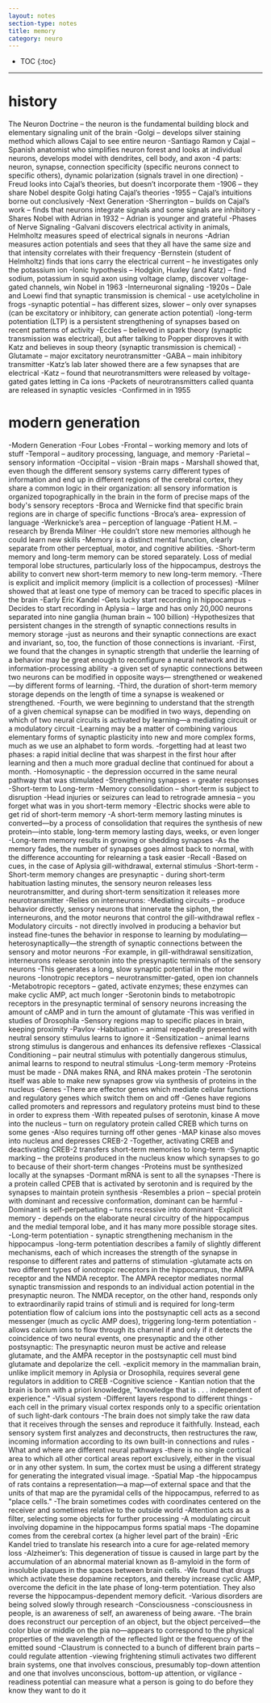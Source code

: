 ```yaml
---
layout: notes
section-type: notes
title: memory
category: neuro
---
```


* TOC
{:toc}
---

# history

The Neuron Doctrine – the neuron is the fundamental building block and elementary signaling unit of the brain
-Golgi – develops silver staining method which allows Cajal to see entire neuron
-Santiago Ramon y Cajal – Spanish anatomist who simplifies neuron forest and looks at individual neurons, develops model with dendrites, cell body, and axon
-4 parts: neuron, synapse, connection specificity (specific neurons connect to specific others), dynamic polarization (signals travel in one direction)
-Freud looks into Cajal’s theories, but doesn’t incorporate them
-1906 – they share Nobel despite Golgi hating Cajal’s theories
-1955 – Cajal’s intuitions borne out conclusively
-Next Generation
-Sherrington – builds on Cajal’s work – finds that neurons integrate signals and some signals are inhibitory
-Shares Nobel with Adrian in 1932 – Adrian is younger and grateful
-Phases of Nerve Signaling
-Galvani discovers electrical activity in animals, Helmholtz measures speed of electrical signals in neurons
-Adrian measures action potentials and sees that they all have the same size and that intensity correlates with their frequency
-Bernstein (student of Helmholtz) finds that ions carry the electrical current – he investigates only the potassium ion
-Ionic hypothesis – Hodgkin, Huxley (and Katz) – find sodium, potassium in squid axon using voltage clamp, discover voltage-gated channels, win Nobel in 1963
-Interneuronal signaling
-1920s – Dale and Loewi find that synaptic transmission is chemical - use acetylcholine in frogs
-synaptic potential – has different sizes, slower – only over synapses (can be excitatory or inhibitory, can generate action potential)
-long-term potentiation (LTP) is a persistent strengthening of synapses based on recent patterns of activity
-Eccles – believed in spark theory (synaptic transmission was electrical), but after talking to Popper disproves it with Katz and believes in soup theory (synaptic transmission is chemical)
-Glutamate – major excitatory neurotransmitter
-GABA – main inhibitory transmitter
-Katz’s lab later showed there are a few synapses that are electrical
-Katz – found that neurotransmitters were released by voltage-gated gates letting in Ca ions 
-Packets of neurotransmitters called quanta are released in synaptic vesicles
-Confirmed in in 1955

# modern generation

-Modern Generation
-Four Lobes
-Frontal – working memory and lots of stuff
-Temporal – auditory processing, language, and memory
-Parietal – sensory information
-Occipital – vision
-Brain maps - Marshall showed that, even though the different sensory systems carry different types of information and end up in different regions of the cerebral cortex, they share a common logic in their organization: all sensory information is organized topographically in the brain in the form of precise maps of the body's sensory receptors 
-Broca and Wernicke find that specific brain regions are in charge of specific functions
-Broca’s area- expression of language
-Werknicke’s area – perception of language
-Patient H.M. – research by Brenda Milner
-He couldn’t store new memories although he could learn new skills
-Memory is a distinct mental function, clearly separate from other perceptual, motor, and cognitive abilities. 
-Short-term memory and long-term memory can be stored separately. Loss of medial temporal lobe structures, particularly loss of the hippocampus, destroys the ability to convert new short-term memory to new long-term memory. 
-There is explicit and implicit memory (implicit is a collection of processes)
-Milner showed that at least one type of memory can be traced to specific places in the brain 
-Early Eric Kandel
-Gets lucky start recording in hippocampus
-Decides to start recording in Aplysia – large and has only 20,000 neurons separated into nine ganglia (human brain ~ 100 billion) 
-Hypothesizes that persistent changes in the strength of synaptic connections results in memory storage 
-just as neurons and their synaptic connections are exact and invariant, so, too, the function of those connections is invariant. 
-First, we found that the changes in synaptic strength that underlie the learning of a behavior may be great enough to reconfigure a neural network and its information-processing ability 
-a given set of synaptic connections between two neurons can be modified in opposite ways— strengthened or weakened—by different forms of learning. 
-Third, the duration of short-term memory storage depends on the length of time a synapse is weakened or strengthened. 
-Fourth, we were beginning to understand that the strength of a given chemical synapse can be modified in two ways, depending on which of two neural circuits is activated by learning—a mediating circuit or a modulatory circuit
-Learning may be a matter of combining various elementary forms of synaptic plasticity into new and more complex forms, much as we use an alphabet to form words. 
-forgetting had at least two phases: a rapid initial decline that was sharpest in the first hour after learning and then a much more gradual decline that continued for about a month. 
-Homosynaptic - the depression occurred in the same neural pathway that was stimulated 
-Strengthening synapses = greater responses
-Short-term to Long-term
-Memory consolidation – short-term is subject to disruption
-Head injuries or seizures can lead to retrograde amnesia – you forget what was in you short-term memory
-Electric shocks were able to get rid of short-term memory
-A short-term memory lasting minutes is converted—by a process of consolidation that requires the synthesis of new protein—into stable, long-term memory lasting days, weeks, or even longer 
-Long-term memory results in growing or shedding synapses
-As the memory fades, the number of synapses goes almost back to normal, with the difference accounting for relearning a task easier
-Recall
-Based on cues, in the case of Aplysia gill-withdrawal, external stimulus
-Short-term
-Short-term memory changes are presynaptic - during short-term habituation lasting minutes, the sensory neuron releases less neurotransmitter, and during short-term sensitization it releases more neurotransmitter
-Relies on interneurons:
-Mediating circuits – produce behavior directly, sensory neurons that innervate the siphon, the interneurons, and the motor neurons that control the gill-withdrawal reflex 
-Modulatory circuits - not directly involved in producing a behavior but instead fine-tunes the behavior in response to learning by modulating—heterosynaptically—the strength of synaptic connections between the sensory and motor neurons 
-For example, in gill-withdrawal sensitization, interneurons release serotonin into the presynaptic terminals of the sensory neurons
-This generates a long, slow synaptic potential in the motor neurons
-Ionotropic receptors – neurotransmitter-gated, open ion channels
-Metabotropic receptors – gated, activate enzymes; these enzymes can make cyclic AMP, act much longer
-Serotonin binds to metabotropic receptors in the presynaptic terminal of sensory neurons increasing the amount of cAMP and in turn the amount of glutamate
-This was verified in studies of Drosophila 
-Sensory regions map to specific places in brain, keeping proximity
-Pavlov
-Habituation – animal repeatedly presented with neutral sensory stimulus learns to ignore it
-Sensitization – animal learns strong stimulus is dangerous and enhances its defensive reflexes
-Classical Conditioning – pair neutral stimulus with potentially dangerous stimulus, animal learns to respond to neutral stimulus
-Long-term memory
-Proteins must be made - DNA makes RNA, and RNA makes protein 
-The serotonin itself was able to make new synapses grow via synthesis of proteins in the nucleus
-Genes
-There are effector genes which mediate cellular functions and regulatory genes which switch them on and off
-Genes have regions called promoters and repressors and regulatory proteins must bind to these in order to express them
-With repeated pulses of serotonin, kinase A move into the nucleus – turn on regulatory protein called CREB which turns on some genes
-Also requires turning off other genes
-MAP kinase also moves into nucleus and depresses CREB-2
-Together, activating CREB and deactivating CREB-2 transfers short-term memories to long-term
-Synaptic marking – the proteins produced in the nucleus know which synapses to go to because of their short-term changes
-Proteins must be synthesized locally at the synapses
-Dormant mRNA is sent to all the synapses
-There is a protein called CPEB that is activated by serotonin and is required by the synapses to maintain protein synthesis
-Resembles a prion – special protein with dominant and recessive conformation, dominant can be harmful
-Dominant is self-perpetuating – turns recessive into dominant
-Explicit memory - depends on the elaborate neural circuitry of the hippocampus and the medial temporal lobe, and it has many more possible storage sites.
-Long-term potentiation - synaptic strengthening mechanism in the hippocampus 
-long-term potentiation describes a family of slightly different mechanisms, each of which increases the strength of the synapse in response to different rates and patterns of stimulation 
-glutamate acts on two different types of ionotropic receptors in the hippocampus, the AMPA receptor and the NMDA receptor. The AMPA receptor mediates normal synaptic transmission and responds to an individual action potential in the presynaptic neuron. The NMDA receptor, on the other hand, responds only to extraordinarily rapid trains of stimuli and is required for long-term potentiation flow of calcium ions into the postsynaptic cell acts as a second messenger (much as cyclic AMP does), triggering long-term potentiation - allows calcium ions to flow through its channel if and only if it detects the coincidence of two neural events, one presynaptic and the other postsynaptic: The presynaptic neuron must be active and release glutamate, and the AMPA receptor in the postsynaptic cell must bind glutamate and depolarize the cell. 
-explicit memory in the mammalian brain, unlike implicit memory in Aplysia or Drosophila, requires several gene regulators in addition to CREB 
-Cognitive science - Kantian notion that the brain is born with a priori knowledge, "knowledge that is . . . independent of experience." 
-Visual system
-Different layers respond to different things - each cell in the primary visual cortex responds only to a specific orientation of such light-dark contours 
-The brain does not simply take the raw data that it receives through the senses and reproduce it faithfully. Instead, each sensory system first analyzes and deconstructs, then restructures the raw, incoming information according to its own built-in connections and rules 
-What and where are different neural pathways
-there is no single cortical area to which all other cortical areas report exclusively, either in the visual or in any other system. In sum, the cortex must be using a different strategy for generating the integrated visual image. 
-Spatial Map
-the hippocampus of rats contains a representation—a map—of external space and that the units of that map are the pyramidal cells of the hippocampus, referred to as "place cells."
-The brain sometimes codes with coordinates centered on the receiver and sometimes relative to the outside world
-Attention acts as a filter, selecting some objects for further processing 
-A modulating circuit involving dopamine in the hippocampus forms spatial maps
-The dopamine comes from the cerebral cortex (a higher level part of the brain)
-Eric Kandel tried to translate his research into a cure for age-related memory loss
-Alzheimer’s: This degeneration of tissue is caused in large part by the accumulation of an abnormal material known as ß-amyloid in the form of insoluble plaques in the spaces between brain cells. 
-We found that drugs which activate these dopamine receptors, and thereby increase cyclic AMP, overcome the deficit in the late phase of long-term potentiation. They also reverse the hippocampus-dependent memory deficit. 
-Various disorders are being solved slowly through research
-Consciousness
-consciousness in people, is an awareness of self, an awareness of being aware.
-The brain does reconstruct our perception of an object, but the object perceived—the color blue or middle on the pia	no—appears to correspond to the physical properties of the wavelength of the reflected light or the frequency of the emitted sound 
-Claustrum is connected to a bunch of different brain parts – could regulate attention
-viewing frightening stimuli activates two different brain systems, one that involves conscious, presumably top-down attention and one that involves unconscious, bottom-up attention, or vigilance 
-readiness potential can measure what a person is going to do before they know they want to do it